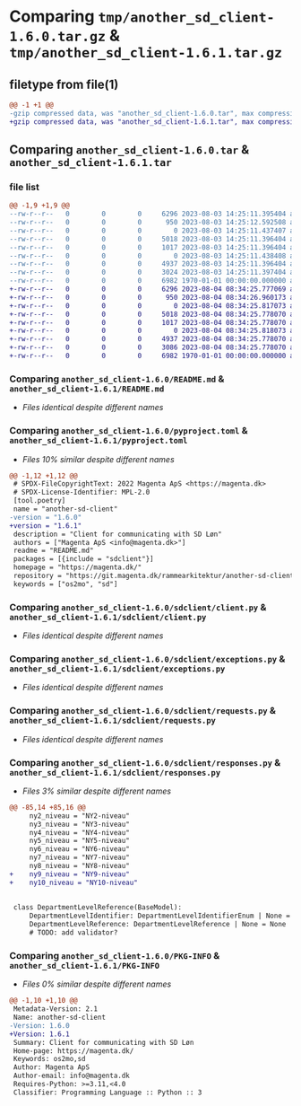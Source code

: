 # Comparing `tmp/another_sd_client-1.6.0.tar.gz` & `tmp/another_sd_client-1.6.1.tar.gz`

## filetype from file(1)

```diff
@@ -1 +1 @@
-gzip compressed data, was "another_sd_client-1.6.0.tar", max compression
+gzip compressed data, was "another_sd_client-1.6.1.tar", max compression
```

## Comparing `another_sd_client-1.6.0.tar` & `another_sd_client-1.6.1.tar`

### file list

```diff
@@ -1,9 +1,9 @@
--rw-r--r--   0        0        0     6296 2023-08-03 14:25:11.395404 another_sd_client-1.6.0/README.md
--rw-r--r--   0        0        0      950 2023-08-03 14:25:12.592508 another_sd_client-1.6.0/pyproject.toml
--rw-r--r--   0        0        0        0 2023-08-03 14:25:11.437407 another_sd_client-1.6.0/sdclient/__init__.py
--rw-r--r--   0        0        0     5018 2023-08-03 14:25:11.396404 another_sd_client-1.6.0/sdclient/client.py
--rw-r--r--   0        0        0     1017 2023-08-03 14:25:11.396404 another_sd_client-1.6.0/sdclient/exceptions.py
--rw-r--r--   0        0        0        0 2023-08-03 14:25:11.438408 another_sd_client-1.6.0/sdclient/py.typed
--rw-r--r--   0        0        0     4937 2023-08-03 14:25:11.396404 another_sd_client-1.6.0/sdclient/requests.py
--rw-r--r--   0        0        0     3024 2023-08-03 14:25:11.397404 another_sd_client-1.6.0/sdclient/responses.py
--rw-r--r--   0        0        0     6982 1970-01-01 00:00:00.000000 another_sd_client-1.6.0/PKG-INFO
+-rw-r--r--   0        0        0     6296 2023-08-04 08:34:25.777069 another_sd_client-1.6.1/README.md
+-rw-r--r--   0        0        0      950 2023-08-04 08:34:26.960173 another_sd_client-1.6.1/pyproject.toml
+-rw-r--r--   0        0        0        0 2023-08-04 08:34:25.817073 another_sd_client-1.6.1/sdclient/__init__.py
+-rw-r--r--   0        0        0     5018 2023-08-04 08:34:25.778070 another_sd_client-1.6.1/sdclient/client.py
+-rw-r--r--   0        0        0     1017 2023-08-04 08:34:25.778070 another_sd_client-1.6.1/sdclient/exceptions.py
+-rw-r--r--   0        0        0        0 2023-08-04 08:34:25.818073 another_sd_client-1.6.1/sdclient/py.typed
+-rw-r--r--   0        0        0     4937 2023-08-04 08:34:25.778070 another_sd_client-1.6.1/sdclient/requests.py
+-rw-r--r--   0        0        0     3086 2023-08-04 08:34:25.778070 another_sd_client-1.6.1/sdclient/responses.py
+-rw-r--r--   0        0        0     6982 1970-01-01 00:00:00.000000 another_sd_client-1.6.1/PKG-INFO
```

### Comparing `another_sd_client-1.6.0/README.md` & `another_sd_client-1.6.1/README.md`

 * *Files identical despite different names*

### Comparing `another_sd_client-1.6.0/pyproject.toml` & `another_sd_client-1.6.1/pyproject.toml`

 * *Files 10% similar despite different names*

```diff
@@ -1,12 +1,12 @@
 # SPDX-FileCopyrightText: 2022 Magenta ApS <https://magenta.dk>
 # SPDX-License-Identifier: MPL-2.0
 [tool.poetry]
 name = "another-sd-client"
-version = "1.6.0"
+version = "1.6.1"
 description = "Client for communicating with SD Løn"
 authors = ["Magenta ApS <info@magenta.dk>"]
 readme = "README.md"
 packages = [{include = "sdclient"}]
 homepage = "https://magenta.dk/"
 repository = "https://git.magenta.dk/rammearkitektur/another-sd-client"
 keywords = ["os2mo", "sd"]
```

### Comparing `another_sd_client-1.6.0/sdclient/client.py` & `another_sd_client-1.6.1/sdclient/client.py`

 * *Files identical despite different names*

### Comparing `another_sd_client-1.6.0/sdclient/exceptions.py` & `another_sd_client-1.6.1/sdclient/exceptions.py`

 * *Files identical despite different names*

### Comparing `another_sd_client-1.6.0/sdclient/requests.py` & `another_sd_client-1.6.1/sdclient/requests.py`

 * *Files identical despite different names*

### Comparing `another_sd_client-1.6.0/sdclient/responses.py` & `another_sd_client-1.6.1/sdclient/responses.py`

 * *Files 3% similar despite different names*

```diff
@@ -85,14 +85,16 @@
     ny2_niveau = "NY2-niveau"
     ny3_niveau = "NY3-niveau"
     ny4_niveau = "NY4-niveau"
     ny5_niveau = "NY5-niveau"
     ny6_niveau = "NY6-niveau"
     ny7_niveau = "NY7-niveau"
     ny8_niveau = "NY8-niveau"
+    ny9_niveau = "NY9-niveau"
+    ny10_niveau = "NY10-niveau"
 
 
 class DepartmentLevelReference(BaseModel):
     DepartmentLevelIdentifier: DepartmentLevelIdentifierEnum | None = None
     DepartmentLevelReference: DepartmentLevelReference | None = None
     # TODO: add validator?
```

### Comparing `another_sd_client-1.6.0/PKG-INFO` & `another_sd_client-1.6.1/PKG-INFO`

 * *Files 0% similar despite different names*

```diff
@@ -1,10 +1,10 @@
 Metadata-Version: 2.1
 Name: another-sd-client
-Version: 1.6.0
+Version: 1.6.1
 Summary: Client for communicating with SD Løn
 Home-page: https://magenta.dk/
 Keywords: os2mo,sd
 Author: Magenta ApS
 Author-email: info@magenta.dk
 Requires-Python: >=3.11,<4.0
 Classifier: Programming Language :: Python :: 3
```

